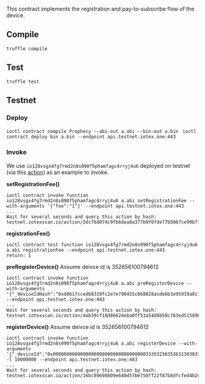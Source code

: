 This contract implements the registration and pay-to-subscribe flow of the device.

## Compile
```truffle compile```

## Test
```truffle test```

## Testnet

### Deploy
```ioctl contract compile Prophecy --abi-out a.abi --bin-out a.bin```
``` ioctl contract deploy bin a.bin --endpoint api.testnet.iotex.one:443```

### Invoke
We use `io128vsgx4fg7rmd2n8s090f5phamfagc4rryj4u6` deployed on testnet (via this [action](https://testnet.iotexscan.io/action/715f555489d03d9a44e618a0113e75ef1777e0201acf9e984b67c75770386b51)) as an example to invoke.

**setRegistrationFee()**
```
ioctl contract invoke function io128vsgx4fg7rmd2n8s090f5phamfagc4rryj4u6 a.abi setRegistrationFee --with-arguments '{"fee":"1"}' --endpoint api.testnet.iotex.one:443
...
Wait for several seconds and query this action by hash: testnet.iotexscan.io/action/2dc76d074c97b6dea0a377b9f0fde77b5067ce99b7f0a3a4441576fb2de5c88f
```

**registrationFee()**
```
ioctl contract test function io128vsgx4fg7rmd2n8s090f5phamfagc4rryj4u6 a.abi registrationFee --endpoint api.testnet.iotex.one:443
return: 1
```

**preRegisterDevice()**
Assume deivce id is 352656100794612
```
ioctl contract invoke function io128vsgx4fg7rmd2n8s090f5phamfagc4rryj4u6 a.abi preRegisterDevice --with-arguments '{"_deviceIdHash":"0xd8617ccedb8339fc2e7e790455c868828acde6b3e95919a8c31aed3c6cc45a95"}' --endpoint api.testnet.iotex.one:443
...
Wait for several seconds and query this action by hash: testnet.iotexscan.io/action/4ab39cf18d86624eba0ff51a54d8b58c763ed515896cd3a9434197d913275578
```

**registerDevice()**
Assume deivce id is 352656100794612
```
ioctl contract invoke function io128vsgx4fg7rmd2n8s090f5phamfagc4rryj4u6 a.abi registerDevice --with-arguments '{"_deviceId":"0x0000000000000000000000000000000000333532363536313030373934363132","_devicePubKeyX":"0x0000000000000000000000000000000000000000000000000000000000012345","_devicePubKeyY":"0x0000000000000000000000000000000000000000000000000000000000012345","_freq":"30","_spec":"trypebble.io/123","_price":"1"}' -l 10000000 --endpoint api.testnet.iotex.one:443
...
Wait for several seconds and query this action by hash: testnet.iotexscan.io/action/16bc89698809e640d57be750ff22f87b8dfcfed4b2d03721e37398e5f57b4323
```


